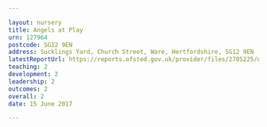 ```yaml
---

layout: nursery
title: Angels at Play
urn: 127964
postcode: SG12 9EN
address: Sucklings Yard, Church Street, Ware, Hertfordshire, SG12 9EN
latestReportUrl: https://reports.ofsted.gov.uk/provider/files/2705225/urn/127964.pdf
teaching: 2
development: 2
leadership: 2
outcomes: 2
overall: 2
date: 15 June 2017

---
```

